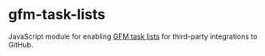 # gfm-task-lists
JavaScript module for enabling [GFM task lists](https://github.com/blog/1375-task-lists-in-gfm-issues-pulls-comments)  for third-party integrations to GitHub.

